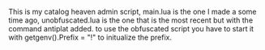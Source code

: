 This is my catalog heaven admin script, main.lua is the one I made a some time ago, unobfuscated.lua is the one that is the most recent but with the command antiplat added.
to use the obfuscated script you have to start it with getgenv().Prefix = "!" to initualize the prefix.
